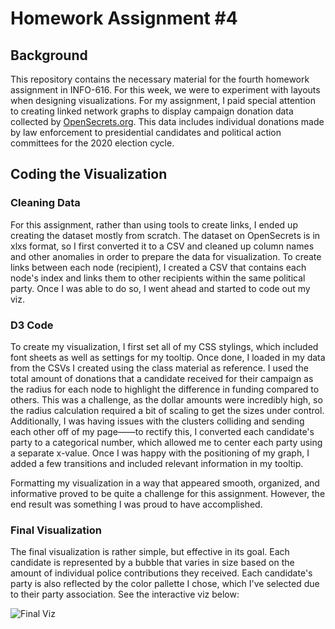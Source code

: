 # Homework Assignment #4

## Background

This repository contains the necessary material for the fourth homework assignment in INFO-616. For this week, we were to experiment with layouts when designing visualizations. For my assignment, I paid special attention to creating linked network graphs to display campaign donation data collected by [OpenSecrets.org](https://docs.google.com/spreadsheets/d/1gJBJyd_Imn-kcNQbH08e5yjvPoLgxR-w4qKd_6hUGcM/edit?usp=sharing). This data includes individual donations made by law enforcement to presidential candidates and political action committees for the 2020 election cycle. 

## Coding the Visualization

### Cleaning Data

For this assignment, rather than using tools to create links, I ended up creating the dataset mostly from scratch. The dataset on OpenSecrets is in xlxs format, so I first converted it to a CSV and cleaned up column names and other anomalies in order to prepare the data for visualization. To create links between each node (recipient), I created a CSV that contains each node's index and links them to other recipients within the same political party. Once I was able to do so, I went ahead and started to code out my viz. 

### D3 Code

To create my visualization, I first set all of my CSS stylings, which included font sheets as well as settings for my tooltip. Once done, I loaded in my data from the CSVs I created using the class material as reference. I used the total amount of donations that a candidate received for their campaign as the radius for each node to highlight the difference in funding compared to others. This was a challenge, as the dollar amounts were incredibly high, so the radius calculation required a bit of scaling to get the sizes under control. Additionally, I was having issues with the clusters colliding and sending each other off of my page——to rectify this, I converted each candidate's party to a categorical number, which allowed me to center each party using a separate x-value. Once I was happy with the positioning of my graph, I added a few transitions and included relevant information in my tooltip.

Formatting my visualization in a way that appeared smooth, organized, and informative proved to be quite a challenge for this assignment. However, the end result was something I was proud to have accomplished.

### Final Visualization

The final visualization is rather simple, but effective in its goal. Each candidate is represented by a bubble that varies in size based on the amount of individual police contributions they received. Each candidate's party is also reflected by the color pallette I chose, which I've selected due to their party association. See the interactive viz below:

![Final Viz](/Week_10_HW/visgif.gif/ "Final Visualization")


